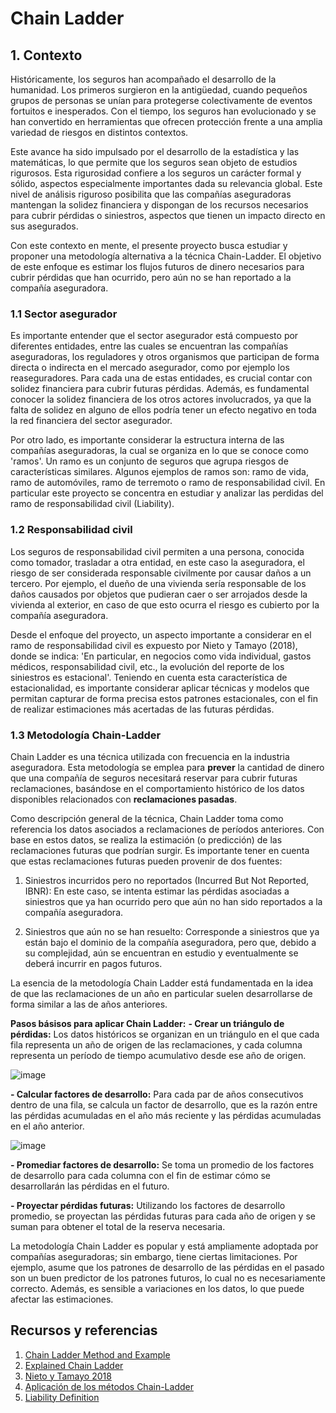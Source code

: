 # Chain Ladder

## 1. Contexto

Históricamente, los seguros han acompañado el desarrollo de la humanidad. Los primeros surgieron en la antigüedad, cuando pequeños grupos de personas se unían para protegerse colectivamente de eventos fortuitos e inesperados. Con el tiempo, los seguros han evolucionado y se han convertido en herramientas que ofrecen protección frente a una amplia variedad de riesgos en distintos contextos.

Este avance ha sido impulsado por el desarrollo de la estadística y las matemáticas, lo que permite que los seguros sean objeto de estudios rigurosos. Esta rigurosidad confiere a los seguros un carácter formal y sólido, aspectos especialmente importantes dada su relevancia global. Este nivel de análisis riguroso posibilita que las compañías aseguradoras mantengan la solidez financiera y dispongan de los recursos necesarios para cubrir pérdidas o siniestros, aspectos que tienen un impacto directo en sus asegurados.

Con este contexto en mente, el presente proyecto busca estudiar y proponer una metodología alternativa a la técnica Chain-Ladder. El objetivo de este enfoque es estimar los flujos futuros de dinero necesarios para cubrir pérdidas que han ocurrido, pero aún no se han reportado a la compañía aseguradora.

### 1.1	Sector asegurador

Es importante entender que el sector asegurador está compuesto por diferentes entidades, entre las cuales se encuentran las compañías aseguradoras, los reguladores y otros organismos que participan de forma directa o indirecta en el mercado asegurador, como por ejemplo los reaseguradores. Para cada una de estas entidades, es crucial contar con solidez financiera para cubrir futuras pérdidas. Además, es fundamental conocer la solidez financiera de los otros actores involucrados, ya que la falta de solidez en alguno de ellos podría tener un efecto negativo en toda la red financiera del sector asegurador.

Por otro lado, es importante considerar la estructura interna de las compañías aseguradoras, la cual se organiza en lo que se conoce como 'ramos'. Un ramo es un conjunto de seguros que agrupa riesgos de características similares. Algunos ejemplos de ramos son: ramo de vida, ramo de automóviles, ramo de terremoto o ramo de responsabilidad civil.
En particular este proyecto se concentra en estudiar y analizar las perdidas del ramo de responsabilidad civil (Liability). 

### 1.2 Responsabilidad civil

Los seguros de responsabilidad civil permiten a una persona, conocida como tomador, trasladar a otra entidad, en este caso la aseguradora, el riesgo de ser considerada responsable civilmente por causar daños a un tercero. Por ejemplo, el dueño de una vivienda sería responsable de los daños causados por objetos que pudieran caer o ser arrojados desde la vivienda al exterior, en caso de que esto ocurra el riesgo es cubierto por la compañía aseguradora. 

Desde el enfoque del proyecto, un aspecto importante a considerar en el ramo de responsabilidad civil es expuesto por Nieto y Tamayo (2018), donde se indica: 'En particular, en negocios como vida individual, gastos médicos, responsabilidad civil, etc., la evolución del reporte de los siniestros es estacional'. Teniendo en cuenta esta característica de estacionalidad, es importante considerar aplicar técnicas y modelos que permitan capturar de forma precisa estos patrones estacionales, con el fin de realizar estimaciones más acertadas de las futuras pérdidas.


### 1.3 Metodología Chain-Ladder
Chain Ladder es una técnica utilizada con frecuencia en la industria aseguradora. Esta metodología se emplea para **prever** la cantidad de dinero que una compañía de seguros necesitará reservar para cubrir futuras reclamaciones, basándose en el comportamiento histórico de los datos disponibles relacionados con **reclamaciones pasadas**.

Como descripción general de la técnica, Chain Ladder toma como referencia los datos asociados a reclamaciones de períodos anteriores. Con base en estos datos, se realiza la estimación (o predicción) de las reclamaciones futuras que podrían surgir. Es importante tener en cuenta que estas reclamaciones futuras pueden provenir de dos fuentes:

1. Siniestros incurridos pero no reportados (Incurred But Not Reported, IBNR): En este caso, se intenta estimar las pérdidas asociadas a siniestros que ya han ocurrido pero que aún no han sido reportados a la compañía aseguradora.

3. Siniestros que aún no se han resuelto: Corresponde a siniestros que ya están bajo el dominio de la compañía aseguradora, pero que, debido a su complejidad, aún se encuentran en estudio y eventualmente se deberá incurrir en pagos futuros.

La esencia de la metodología Chain Ladder está fundamentada en la idea de que las reclamaciones de un año en particular suelen desarrollarse de forma similar a las de años anteriores.

**Pasos básisos para aplicar Chain Ladder:**
**- Crear un triángulo de pérdidas:** Los datos históricos se organizan en un triángulo en el que cada fila representa un año de origen de las reclamaciones, y cada columna representa un período de tiempo acumulativo desde ese año de origen.
  
![image](https://github.com/bdrinconp/ml_actuaria/assets/63571645/f8346d7a-3bbd-4c8f-88af-28299d511124)


**- Calcular factores de desarrollo:** Para cada par de años consecutivos dentro de una fila, se calcula un factor de desarrollo, que es la razón entre las pérdidas acumuladas en el año más reciente y las pérdidas acumuladas en el año anterior.

![image](https://github.com/bdrinconp/ml_actuaria/assets/63571645/d11fc7e2-9d70-4e55-a948-1593e47f321f)

**- Promediar factores de desarrollo:** Se toma un promedio de los factores de desarrollo para cada columna con el fin de estimar cómo se desarrollarán las pérdidas en el futuro.

**- Proyectar pérdidas futuras:** Utilizando los factores de desarrollo promedio, se proyectan las pérdidas futuras para cada año de origen y se suman para obtener el total de la reserva necesaria.

La metodología Chain Ladder es popular y está ampliamente adoptada por compañías aseguradoras; sin embargo, tiene ciertas limitaciones. Por ejemplo, asume que los patrones de desarrollo de las pérdidas en el pasado son un buen predictor de los patrones futuros, lo cual no es necesariamente correcto. Además, es sensible a variaciones en los datos, lo que puede afectar las estimaciones.

## Recursos y referencias
1. [Chain Ladder Method and Example](https://www.bppacted.com/docs/textbook/CAA%20M4%20Textbook%20extract.pdf)
2. [Explained Chain Ladder](https://www.shmoop.com/finance-glossary/chain-ladder-method-clm.html)
3. [Nieto y Tamayo 2018](http://gfnun.unal.edu.co/fileadmin/content/eventos/simposioestadistica/documentos/Simposio_2018/memorias_2018/poster/Comparacion_de_modelos_estocasticos_para_el_calculo_de_la_reserva_IBNR_en_seguros_de_no_vida_-_Maria_Camila_Nieto.pdf)
4. [Aplicación de los métodos Chain-Ladder](https://repositorio.uasb.edu.ec/bitstream/10644/8595/1/T3757-MGFARF-Machado-Aplicacion.pdf)
6. [Liability Definition](https://www.spanish-translator-services.com/espanol/diccionarios/seguro-ingles-espanol/l/Liability_insurance.html)
